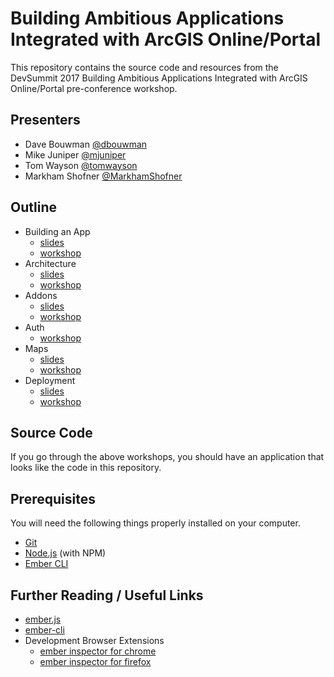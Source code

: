 # Building Ambitious Applications Integrated with ArcGIS Online/Portal

This repository contains the source code and resources from the DevSummit 2017 Building Ambitious Applications Integrated with ArcGIS Online/Portal pre-conference workshop.

## Presenters

- Dave Bouwman [@dbouwman](https://github.com/dbouwman)
- Mike Juniper [@mjuniper](https://github.com/mjuniper)
- Tom Wayson [@tomwayson](https://github.com/tomwayson)
- Markham Shofner [@MarkhamShofner](https://github.com/MarkhamShofner)

## Outline

- Building an App
  - [slides](http://mjuniper.github.io/presentations/ds2018/ambitious-apps-building.html)
  - [workshop](https://github.com/mjuniper/ambitious-arcgis-app-2018/blob/master/workshop/1-building-an-app.md)
- Architecture
  - [slides](http://mjuniper.github.io/presentations/ds2018/ambitious-apps-architecture.html)
  - [workshop](https://github.com/mjuniper/ambitious-arcgis-app-2018/blob/master/workshop/2-architecture.md)
- Addons
  - [slides](https://tomwayson.github.io/devsummit-2018/ambitious-arcgis-apps-3-addons.html)
  - [workshop](https://github.com/mjuniper/ambitious-arcgis-app-2018/blob/master/workshop/3-addons.md)
- Auth
  - [workshop](https://github.com/mjuniper/ambitious-arcgis-app-2018/blob/master/workshop/4-auth-me-baby.md)
- Maps
  - [slides](https://tomwayson.github.io/devsummit-2018/ambitious-arcgis-apps-5-maps.html)
  - [workshop](https://github.com/mjuniper/ambitious-arcgis-app-2018/blob/master/workshop/5-maps.md)
- Deployment
  - [slides](https://www.slideshare.net/MarkhamShofner/building-ambitious-apps-deployment-2018)
  - [workshop](https://github.com/mjuniper/ambitious-arcgis-app-2018/blob/master/workshop/6-deployment.md)

## Source Code

If you go through the above workshops, you should have an application that looks like the code in this repository.

## Prerequisites

You will need the following things properly installed on your computer.

* [Git](https://git-scm.com/)
* [Node.js](https://nodejs.org/) (with NPM)
* [Ember CLI](https://ember-cli.com/)

## Further Reading / Useful Links

* [ember.js](http://emberjs.com/)
* [ember-cli](https://ember-cli.com/)
* Development Browser Extensions
  * [ember inspector for chrome](https://chrome.google.com/webstore/detail/ember-inspector/bmdblncegkenkacieihfhpjfppoconhi)
  * [ember inspector for firefox](https://addons.mozilla.org/en-US/firefox/addon/ember-inspector/)
